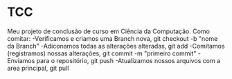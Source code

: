 # TCC
Meu projeto de conclusão de curso em Ciência da Computação.
Como comitar:
-Verificamos e criamos uma Branch nova, git checkout -b "nome da Branch"
-Adiconamos todas as alterações alteradas, git add
-Comitamos (registramos) nossas alterações, git commit -m "primeiro commit"
-Enviamos para o repositório, git push
-Atualizamos nossos arquivos com a area principal, git pull
